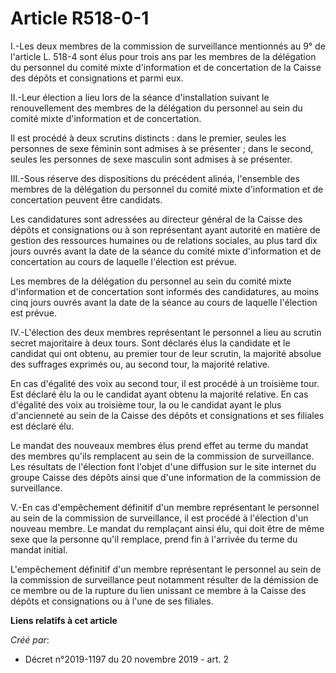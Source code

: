 # Article R518-0-1

I.-Les deux membres de la commission de surveillance mentionnés au 9° de l'article L. 518-4 sont élus pour trois ans par les
membres de la délégation du personnel du comité mixte d'information et de concertation de la Caisse des dépôts et
consignations et parmi eux.

II.-Leur élection a lieu lors de la séance d'installation suivant le renouvellement des membres de la délégation du personnel
au sein du comité mixte d'information et de concertation.

Il est procédé à deux scrutins distincts : dans le premier, seules les personnes de sexe féminin sont admises à se
présenter ; dans le second, seules les personnes de sexe masculin sont admises à se présenter.

III.-Sous réserve des dispositions du précédent alinéa, l'ensemble des membres de la délégation du personnel du comité mixte
d'information et de concertation peuvent être candidats.

Les candidatures sont adressées au directeur général de la Caisse des dépôts et consignations ou à son représentant ayant
autorité en matière de gestion des ressources humaines ou de relations sociales, au plus tard dix jours ouvrés avant la date
de la séance du comité mixte d'information et de concertation au cours de laquelle l'élection est prévue.

Les membres de la délégation du personnel au sein du comité mixte d'information et de concertation sont informés des
candidatures, au moins cinq jours ouvrés avant la date de la séance au cours de laquelle l'élection est prévue.

IV.-L'élection des deux membres représentant le personnel a lieu au scrutin secret majoritaire à deux tours. Sont déclarés
élus la candidate et le candidat qui ont obtenu, au premier tour de leur scrutin, la majorité absolue des suffrages exprimés
ou, au second tour, la majorité relative.

En cas d'égalité des voix au second tour, il est procédé à un troisième tour. Est déclaré élu la ou le candidat ayant obtenu
la majorité relative. En cas d'égalité des voix au troisième tour, la ou le candidat ayant le plus d'ancienneté au sein de la
Caisse des dépôts et consignations et ses filiales est déclaré élu.

Le mandat des nouveaux membres élus prend effet au terme du mandat des membres qu'ils remplacent au sein de la commission de
surveillance. Les résultats de l'élection font l'objet d'une diffusion sur le site internet du groupe Caisse des dépôts ainsi
que d'une information de la commission de surveillance.

V.-En cas d'empêchement définitif d'un membre représentant le personnel au sein de la commission de surveillance, il est
procédé à l'élection d'un nouveau membre. Le mandat du remplaçant ainsi élu, qui doit être de même sexe que la personne qu'il
remplace, prend fin à l'arrivée du terme du mandat initial.

L'empêchement définitif d'un membre représentant le personnel au sein de la commission de surveillance peut notamment
résulter de la démission de ce membre ou de la rupture du lien unissant ce membre à la Caisse des dépôts et consignations ou
à l'une de ses filiales.

**Liens relatifs à cet article**

_Créé par_:

  - Décret n°2019-1197 du 20 novembre 2019 - art. 2
